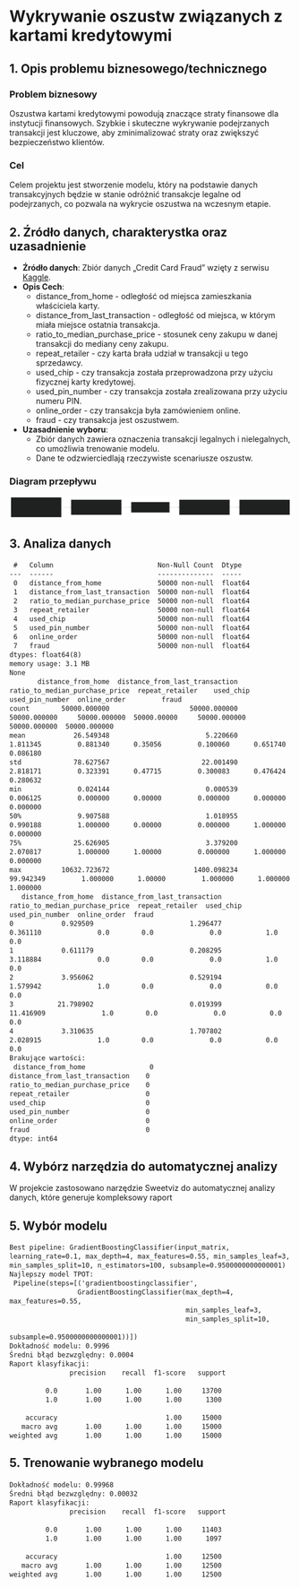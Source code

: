 # Wykrywanie oszustw związanych z kartami kredytowymi

## 1. Opis problemu biznesowego/technicznego

### Problem biznesowy

Oszustwa kartami kredytowymi powodują znaczące straty finansowe dla instytucji finansowych. Szybkie i skuteczne wykrywanie podejrzanych transakcji jest kluczowe, aby zminimalizować straty oraz zwiększyć bezpieczeństwo klientów.

### Cel

Celem projektu jest stworzenie modelu, który na podstawie danych transakcyjnych będzie w stanie odróżnić transakcje legalne od podejrzanych, co pozwala na wykrycie oszustwa na wczesnym etapie.

## 2. Źródło danych, charakterystka oraz uzasadnienie

- **Źródło danych**: Zbiór danych „Credit Card Fraud” wzięty z serwisu [Kaggle](https://www.kaggle.com/datasets/dhanushnarayananr/credit-card-fraud/data).
- **Opis Cech**:
  - distance_from_home - odległość od miejsca zamieszkania właściciela karty.
  - distance_from_last_transaction - odległość od miejsca, w którym miała miejsce ostatnia transakcja.
  - ratio_to_median_purchase_price - stosunek ceny zakupu w danej transakcji do mediany ceny zakupu.
  - repeat_retailer - czy karta brała udział w transakcji u tego sprzedawcy.
  - used_chip - czy transakcja została przeprowadzona przy użyciu fizycznej karty kredytowej.
  - used_pin_number - czy transakcja została zrealizowana przy użyciu numeru PIN.
  - online_order - czy transakcja była zamówieniem online.
  - fraud - czy transakcja jest oszustwem.
- **Uzasadnienie wyboru**:
  - Zbiór danych zawiera oznaczenia transakcji legalnych i nielegalnych, co umożliwia trenowanie modelu.
  - Dane te odzwierciedlają rzeczywiste scenariusze oszustw.

### Diagram przepływu

![Graf](media/graph.svg)

## 3. Analiza danych

```Data columns (total 8 columns):
 #   Column                          Non-Null Count  Dtype
---  ------                          --------------  -----
 0   distance_from_home              50000 non-null  float64
 1   distance_from_last_transaction  50000 non-null  float64
 2   ratio_to_median_purchase_price  50000 non-null  float64
 3   repeat_retailer                 50000 non-null  float64
 4   used_chip                       50000 non-null  float64
 5   used_pin_number                 50000 non-null  float64
 6   online_order                    50000 non-null  float64
 7   fraud                           50000 non-null  float64
dtypes: float64(8)
memory usage: 3.1 MB
None
       distance_from_home  distance_from_last_transaction  ratio_to_median_purchase_price  repeat_retailer    used_chip  used_pin_number  online_order         fraud
count        50000.000000                    50000.000000                    50000.000000     50000.000000  50000.00000     50000.000000  50000.000000  50000.000000
mean            26.549348                        5.220660                        1.811345         0.881340      0.35056         0.100060      0.651740      0.086180
std             78.627567                       22.001490                        2.818171         0.323391      0.47715         0.300083      0.476424      0.280632
min              0.024144                        0.000539                        0.006125         0.000000      0.00000         0.000000      0.000000      0.000000
50%              9.907588                        1.018955                        0.990188         1.000000      0.00000         0.000000      1.000000      0.000000
75%             25.626905                        3.379200                        2.070817         1.000000      1.00000         0.000000      1.000000      0.000000
max          10632.723672                     1400.098234                       99.942349         1.000000      1.00000         1.000000      1.000000      1.000000
   distance_from_home  distance_from_last_transaction  ratio_to_median_purchase_price  repeat_retailer  used_chip  used_pin_number  online_order  fraud
0            0.929509                        1.296477                        0.361110              0.0        0.0              0.0           1.0    0.0
1            0.611179                        0.208295                        3.118884              0.0        0.0              0.0           1.0    0.0
2            3.956062                        0.529194                        1.579942              1.0        0.0              0.0           0.0    0.0
3           21.798902                        0.019399                       11.416909              1.0        0.0              0.0           0.0    0.0
4            3.310635                        1.707802                        2.028915              1.0        0.0              0.0           0.0    0.0
Brakujące wartości:
 distance_from_home                0
distance_from_last_transaction    0
ratio_to_median_purchase_price    0
repeat_retailer                   0
used_chip                         0
used_pin_number                   0
online_order                      0
fraud                             0
dtype: int64
```

## 4. Wybórz narzędzia do automatycznej analizy

W projekcie zastosowano narzędzie Sweetviz do automatycznej analizy danych, które generuje kompleksowy raport

## 5. Wybór modelu

```
Best pipeline: GradientBoostingClassifier(input_matrix, learning_rate=0.1, max_depth=4, max_features=0.55, min_samples_leaf=3, min_samples_split=10, n_estimators=100, subsample=0.9500000000000001)
Najlepszy model TPOT:
 Pipeline(steps=[('gradientboostingclassifier',
                 GradientBoostingClassifier(max_depth=4, max_features=0.55,
                                            min_samples_leaf=3,
                                            min_samples_split=10,
                                            subsample=0.9500000000000001))])
Dokładność modelu: 0.9996
Średni błąd bezwzględny: 0.0004
Raport klasyfikacji:
               precision    recall  f1-score   support

         0.0       1.00      1.00      1.00     13700
         1.0       1.00      1.00      1.00      1300

    accuracy                           1.00     15000
   macro avg       1.00      1.00      1.00     15000
weighted avg       1.00      1.00      1.00     15000
```

## 5. Trenowanie wybranego modelu

```
Dokładność modelu: 0.99968
Średni błąd bezwzględny: 0.00032
Raport klasyfikacji:
               precision    recall  f1-score   support

         0.0       1.00      1.00      1.00     11403
         1.0       1.00      1.00      1.00      1097

    accuracy                           1.00     12500
   macro avg       1.00      1.00      1.00     12500
weighted avg       1.00      1.00      1.00     12500
```
